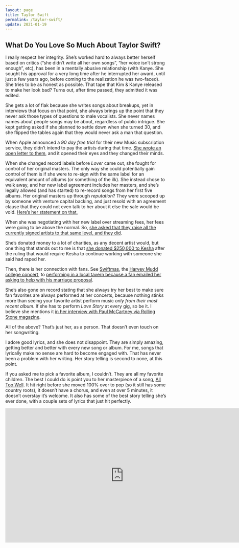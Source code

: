 ```yaml
---
layout: page
title: Taylor Swift
permalink: /taylor-swift/
update: 2021-01-19
---
```


## What Do You Love So Much About Taylor Swift?

I really respect her integrity. She’s worked hard to always better herself based on critics (“she
didn’t write all her own songs”, “her voice isn’t strong enough”, etc), has been in a mentally
abusive relationship (with Kanye. She sought his approval for a very long time after he interrupted
her award, until just a few years ago, before coming to the realization he was two-faced). She tries
to be as honest as possible. That tape that Kim & Kanye released to make her look bad? Turns out,
after time passed, they admitted it was edited. 

She gets a lot of flak because she writes songs about breakups, yet in interviews that focus on that
point, she always brings up the point that they never ask those types of questions to male
vocalists. She never names names about people songs may be about, regardless of public intrigue. She
kept getting asked if she planned to settle down when she turned 30, and she flipped the tables
again that they would never ask a man that question.

When Apple announced a *90 day free trial* for their new Music subscription service, they didn’t intend
to pay the artists during that time.  [She wrote an open letter to
them](https://www.forbes.com/sites/hughmcintyre/2015/06/21/taylor-swifts-letter-to-apple-stern-polite-and-necessary/?sh=5a16b8d5113d),
and it opened their eyes and they changed their minds.

When she changed record labels before *Lover* came out, she fought for control of her original
masters. The only way she could potentially gain control of them is if she were to re-sign with the
same label for an equivalent amount of albums (or something of the ilk). She instead chose to walk
away, and her new label agreement includes her masters, and she’s legally allowed (and has started)
to re-record songs from her first five albums. Her original masters up through *reputation*? They
were scooped up by someone with venture capital backing, and just resold with an agreement clause
that they could not even talk to her about it else the sale would be void.  [Here’s her statement on
that.](https://twitter.com/taylorswift13/status/1328471874318311425) 

When she was negotiating with her new label over streaming fees, her fees were going to be above the
normal. So,  [she asked that they raise all the currently signed artists to that same level, and
they
did](https://www.rollingstone.com/pro/news/taylor-swift-universal-republic-deal-spotify-758102/). 

She’s donated money to a lot of charities, as any decent artist would, but one thing that stands out
to me is that  [she donated $250,000 to
Kesha](https://www.rollingstone.com/music/music-news/taylor-swift-donates-250000-to-kesha-after-court-ruling-123036/)
after the ruling that would require Kesha to continue working with someone she said had raped her.

Then, there is her connection with fans. See
[Swiftmas](https://www.billboard.com/articles/columns/pop-shop/6415161/taylor-swift-swiftmas), the
[Harvey Mudd college concert](https://www.hmc.edu/non-wp-sites/old-news/swift-concert.php), to
[performing in a local tavern because a fan emailed her asking to help with his marriage
proposal](https://www.usatoday.com/story/life/music/2019/02/25/taylor-swift-helps-fan-propose-boyfriend-sings-king-my-heart/2978077002/).

She’s also gone on record stating that she always try her best to make sure fan favorites are always
performed at her concerts, because nothing stinks more than seeing your favorite artist perform
music *only from their most recent album*. If she has to perform *Love Story* at every gig, so be
it. I believe she mentions it  [in her interview with Paul McCartney via Rolling Stone
magazine](https://www.rollingstone.com/music/music-features/paul-mccartney-taylor-swift-musicians-on-musicians-1089058/).

All of the above? That’s just her, as a person. That doesn’t even touch on her songwriting. 

I adore good lyrics, and she does not disappoint. They are simply amazing, getting better and better
with every new song or album. For me, songs that lyrically make no sense are hard to become engaged
with. That has never been a problem with her writing. Her story telling is second to none, at this
point. 

If you asked me to pick a favorite album, I couldn’t. They are all my favorite children. The best I
could do is point you to her masterpiece of a song, [All Too
Well](https://www.youtube.com/watch?v=F8Jxo15Vfic). It hit right before she moved 100% over to pop
(so it still has some country roots), it doesn’t have a chorus, and even at over 5 minutes, it
doesn’t overstay it’s welcome. It also has some of the best story telling she’s ever done, with a
couple sets of lyrics that just hit perfectly.

<iframe width="740" height="420" src="https://www.youtube.com/embed/F8Jxo15Vfic" frameborder="0" allowfullscreen></iframe>
